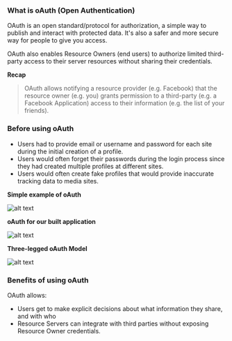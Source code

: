 

### What is oAuth (Open Authentication)

OAuth is an open standard/protocol for authorization, a simple way to publish and interact with protected data. It's also a safer and more secure way for people to give you access.

OAuth also enables Resource Owners (end users) to authorize limited third-party access to their server resources without sharing their credentials.

**Recap**
>OAuth allows notifying a resource provider (e.g. Facebook) that the resource owner (e.g. you) grants permission to a third-party (e.g. a Facebook Application) access to their information (e.g. the list of your friends).

### Before using oAuth

   * Users had to provide email or username and password for each site during the initial creation of a profile.
   * Users would often forget their passwords during the login process since they had created multiple profiles at different sites.
   * Users would often create fake profiles that would provide inaccurate tracking data to media sites.

**Simple example of oAuth**

![alt text](http://www.forumsys.com/wp-content/uploads/2013/12/OAuth.jpg)

**oAuth for our built application**

![alt text](http://1.bp.blogspot.com/-RWUcOc3n9V4/URFI6k-9xII/AAAAAAAABDQ/P7yIh-wmttA/s1600/Screen+Shot+2013-02-05+at+11.31.00+PM.png)

**Three-legged oAuth Model**

![alt text](http://jlabusch.github.io/oauth2-server/img/diag_rfc_abstract_flow.png)

### Benefits of using oAuth

OAuth allows:

   * Users get to make explicit decisions about what information they share, and with who
   * Resource Servers can integrate with third parties without exposing Resource Owner credentials.
